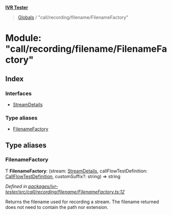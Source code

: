 **[IVR Tester](../README.md)**

> [Globals](../README.md) / "call/recording/filename/FilenameFactory"

# Module: "call/recording/filename/FilenameFactory"

## Index

### Interfaces

* [StreamDetails](../interfaces/_call_recording_filename_filenamefactory_.streamdetails.md)

### Type aliases

* [FilenameFactory](_call_recording_filename_filenamefactory_.md#filenamefactory)

## Type aliases

### FilenameFactory

Ƭ  **FilenameFactory**: (stream: [StreamDetails](../interfaces/_call_recording_filename_filenamefactory_.streamdetails.md), callFlowTestDefinition: [CallFlowTestDefinition](../interfaces/_testing_test_callflowtestdefinition_.callflowtestdefinition.md), customSuffix?: string) => string

*Defined in [packages/ivr-tester/src/call/recording/filename/FilenameFactory.ts:12](https://github.com/SketchingDev/ivr-tester/blob/e17074e/packages/ivr-tester/src/call/recording/filename/FilenameFactory.ts#L12)*

Returns the filename used for recording a stream. The filename returned does not
need to contain the path nor extension.
